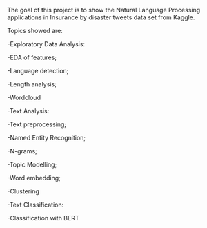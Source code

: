 The goal of this project is to show the Natural Language Processing applications in Insurance by disaster tweets data set from Kaggle.

Topics showed are:

-Exploratory Data Analysis:
  
  -EDA of features;
  
  -Language detection;
  
  -Length analysis;
  
  -Wordcloud

-Text Analysis:
  
  -Text preprocessing;
  
  -Named Entity Recognition;
  
  -N-grams;
  
  -Topic Modelling;
  
  -Word embedding;
  
  -Clustering
 
-Text Classification:
  
  -Classification with BERT
  
